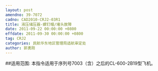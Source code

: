 ```yaml
---
layout: post
amendno: 39-7072
cadno: CAD2010-CRJ2-03R1
title: 液压储压器-螺钉帽/堵头故障
date: 2011-09-22 00:00:00 +0800
effdate: 2011-09-30 00:00:00 +0800
tag: CRJ2
categories: 民航华东地区管理局适航审定处
author: 郭勇刚
---
```


##适用范围:
本指令适用于序列号7003（含）之后的CL-600-2B19型飞机。

